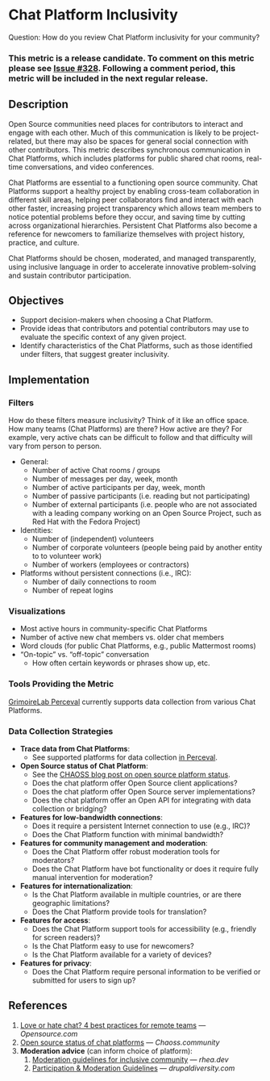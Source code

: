 # Chat Platform Inclusivity

Question: How do you review Chat Platform inclusivity for your community?

### This metric is a release candidate. To comment on this metric please see [Issue #328](https://github.com/chaoss/wg-diversity-inclusion/issues/328). Following a comment period, this metric will be included in the next regular release.  

## Description

Open Source communities need places for contributors to interact and engage with each other.
Much of this communication is likely to be project-related, but there may also be spaces for general social connection with other contributors.
This metric describes synchronous communication in Chat Platforms, which includes platforms for public shared chat rooms, real-time conversations, and video conferences.

Chat Platforms are essential to a functioning open source community.
Chat Platforms support a healthy project by enabling cross-team collaboration in different skill areas, helping peer collaborators find and interact with each other faster, increasing project transparency which allows team members to notice potential problems before they occur, and saving time by cutting across organizational hierarchies.
Persistent Chat Platforms also become a reference for newcomers to familiarize themselves with project history, practice, and culture.

Chat Platforms should be chosen, moderated, and managed transparently, using inclusive language in order to accelerate innovative problem-solving and sustain contributor participation.


## Objectives

* Support decision-makers when choosing a Chat Platform.
* Provide ideas that contributors and potential contributors may use to evaluate the specific context of any given project.
* Identify characteristics of the Chat Platforms, such as those identified under filters, that suggest greater inclusivity.


## Implementation

### Filters

How do these filters measure inclusivity?
Think of it like an office space.
How many teams (Chat Platforms) are there?
How active are they?
For example, very active chats can be difficult to follow and that difficulty will vary from person to person.

* General:
  * Number of active Chat rooms / groups
  * Number of messages per day, week, month
  * Number of active participants per day, week, month
  * Number of passive participants (i.e. reading but not participating)
  * Number of external participants (i.e. people who are not associated with a leading company working on an Open Source Project, such as Red Hat with the Fedora Project)
* Identities:
  * Number of (independent) volunteers
  * Number of corporate volunteers (people being paid by another entity to to volunteer work)
  * Number of workers (employees or contractors)
* Platforms without persistent connections (i.e., IRC):
  * Number of daily connections to room
  * Number of repeat logins

### Visualizations

* Most active hours in community-specific Chat Platforms
* Number of active new chat members vs. older chat members
* Word clouds (for public Chat Platforms, e.g., public Mattermost rooms)
* “On-topic” vs. “off-topic” conversation
  * How often certain keywords or phrases show up, etc.

### Tools Providing the Metric

[GrimoireLab Perceval][1] currently supports data collection from various Chat Platforms.

### Data Collection Strategies

* **Trace data from Chat Platforms**:
  * See supported platforms for data collection [in Perceval][1].
* **Open Source status of Chat Platform**:
  * See the [CHAOSS blog post on open source platform status][2].
  * Does the chat platform offer Open Source client applications?
  * Does the chat platform offer Open Source server implementations?
  * Does the chat platform offer an Open API for integrating with data collection or bridging?
* **Features for low-bandwidth connections**:
  * Does it require a persistent Internet connection to use (e.g., IRC)?
  * Does the Chat Platform function with minimal bandwidth?
* **Features for community management and moderation**:
  * Does the Chat Platform offer robust moderation tools for moderators?
  * Does the Chat Platform have bot functionality or does it require fully manual intervention for moderation?
* **Features for internationalization**:
  * Is the Chat Platform available in multiple countries, or are there geographic limitations?
  * Does the Chat Platform provide tools for translation?
* **Features for access**:
  * Does the Chat Platform support tools for accessibility (e.g., friendly for screen readers)?
  * Is the Chat Platform easy to use for newcomers?
  * Is the Chat Platform available for a variety of devices?
* **Features for privacy**:
  * Does the Chat Platform require personal information to be verified or submitted for users to sign up?


## References

1. [Love or hate chat? 4 best practices for remote teams][3] — _Opensource.com_
1. [Open source status of chat platforms][2] — _Chaoss.community_
1. **Moderation advice** (can inform choice of platform):
	1. [Moderation guidelines for inclusive community][4] — _rhea.dev_
	1. [Participation & Moderation Guidelines][5] — _drupaldiversity.com_


[1]: https://github.com/chaoss/grimoirelab-perceval#usage
[2]: https://chaoss.community/blog-post/2020/12/15/di-metrics-definition/
[3]: https://opensource.com/article/20/4/chat-tools-best-practices
[4]: https://web.archive.org/web/20200522175549/https:///articles/2017-04/Moderation-guidelines
[5]: https://www.drupaldiversity.com/docs/participation-moderation-guidelines
